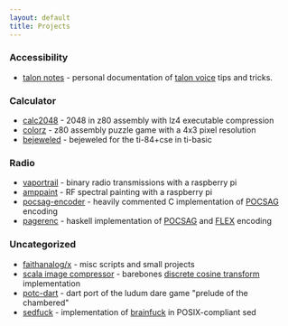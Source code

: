 ```yaml
---
layout: default
title: Projects
---
```


### Accessibility

- [talon notes](/talon) - personal documentation of [talon voice](https://talonvoice.com) tips and tricks.


### Calculator

- [calc2048](https://github.com/faithanalog/Calc2048) - 2048 in z80 assembly with lz4 executable compression
- [colorz](https://github.com/faithanalog/colorz) - z80 assembly puzzle game with a 4x3 pixel resolution
- [bejeweled](https://www.cemetech.net/programs/index.php?mode=file&id=1327) - bejeweled for the ti-84+cse in ti-basic


### Radio

- [vaportrail](https://github.com/inguardians/VaporTrail) - binary radio transmissions with a raspberry pi
- [amppaint](https://github.com/faithanalog/amppaint) - RF spectral painting with a raspberry pi
- [pocsag-encoder](https://github.com/faithanalog/pocsag-encoder) - heavily commented C implementation of [POCSAG](https://en.wikipedia.org/wiki/POCSAG) encoding
- [pagerenc](https://github.com/faithanalog/pagerenc) - haskell implementation of [POCSAG](https://en.wikipedia.org/wiki/POCSAG) and [FLEX](https://en.wikipedia.org/wiki/FLEX_%28protocol%29) encoding


### Uncategorized

- [faithanalog/x](https://github.com/faithanalog/x) - misc scripts and small projects
- [scala image compressor](https://github.com/faithanalog/ImageCompress) - barebones [discrete cosine transform](https://en.wikipedia.org/wiki/Discrete_cosine_transform) implementation
- [potc-dart](https://github.com/faithanalog/potc-dart) - dart port of the ludum dare game "prelude of the chambered"
- [sedfuck](https://github.com/faithanalog/sedfuck) - implementation of [brainfuck](https://esolangs.org/wiki/brainfuck#Language_overview) in POSIX-compliant sed